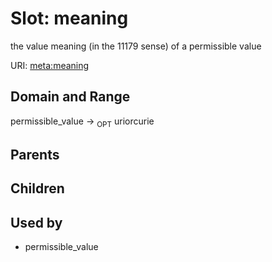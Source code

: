 
# Slot: meaning


the value meaning (in the 11179 sense) of a permissible value

URI: [meta:meaning](https://w3id.org/biolink/biolinkml/meta/meaning)


## Domain and Range

permissible_value ->  <sub>OPT</sub> uriorcurie

## Parents


## Children


## Used by

 * permissible_value

